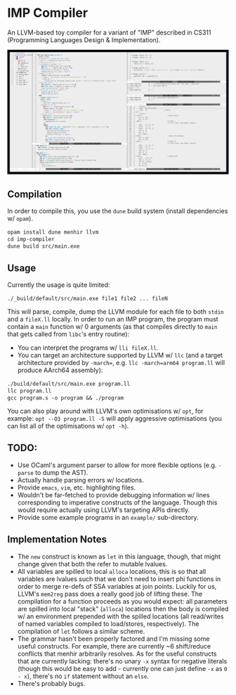 # IMP Compiler
An LLVM-based toy compiler for a variant of "IMP" described in CS311 (Programming Languages Design & Implementation). 

![screenshot](meta/screen.png)

## Compilation
In order to compile this, you use the `dune` build system (install dependencies w/ `opam`).
```
opam install dune menhir llvm
cd imp-compiler
dune build src/main.exe
```

## Usage
Currently the usage is quite limited:
```
./_build/default/src/main.exe file1 file2 ... fileN
```
This will parse, compile, dump the LLVM module for each file to both `stdin` and a `fileX.ll` locally.
In order to run an IMP program, the program must contain a `main` function w/ 0 arguments (as that compiles directly to `main` that gets called from `libc`'s entry routine):

- You can interpret the programs w/ `lli fileX.ll`.
- You can target an architecture supported by LLVM w/ `llc` (and a target architecture provided by `-march=`, e.g. `llc -march=arm64 program.ll` will produce AArch64 assembly):
```
./build/default/src/main.exe program.ll
llc program.ll
gcc program.s -o program && ./program
```
You can also play around with LLVM's own optimisations w/ `opt`, for example: `opt --O3 program.ll -S` will apply aggressive optimisations (you can list all of the optimisations w/ `opt -h`).

## TODO:
- Use OCaml's argument parser to allow for more flexible options (e.g. `-parse` to dump the AST).
- Actually handle parsing errors w/ locations.
- Provide `emacs`, `vim`, etc. highlighting files.
- Wouldn't be far-fetched to provide debugging information w/ lines corresponding to imperative constructs of the language. Though this would require actually using LLVM's targeting APIs directly.
- Provide some example programs in an `example/` sub-directory.
## Implementation Notes 
- The `new` construct is known as `let` in this language, though, that might change given that both the refer to mutable lvalues.
- All variables are spilled to local `alloca` locations, this is so that all variables are lvalues such that we don't need to insert phi functions in order to merge re-defs of SSA variables at join points. Luckily for us, LLVM's `mem2reg` pass does a really good job of lifting these. The compilation for a function proceeds as you would expect: all parameters are spilled into local "stack" (`alloca`) locations then the body is compiled w/ an environment prepended with the spilled locations (all read/writes of named variables compiled to load/stores, respectively). The compilation of `let` follows  a similar scheme.
- The grammar hasn't been properly factored and I'm missing some useful constructs. For example, there are currently ~6  shift/reduce conflicts that menhir arbitrarily resolves. As for the useful constructs that are currently lacking: there's no unary `-x` syntax for negative literals (though this would be easy to add - currently one can just define `-x` as `0 - x`), there's no `if` statement without an `else`.
- There's probably bugs. 
